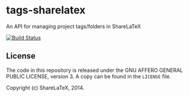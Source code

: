 tags-sharelatex
===============

An API for managing project tags/folders in ShareLaTeX

[![Build Status](https://travis-ci.org/sharelatex/tags-sharelatex.png?branch=master)](https://travis-ci.org/sharelatex/tags-sharelatex)

License
-------

The code in this repository is released under the GNU AFFERO GENERAL PUBLIC LICENSE, version 3. A copy can be found in the `LICENSE` file.

Copyright (c) ShareLaTeX, 2014.
